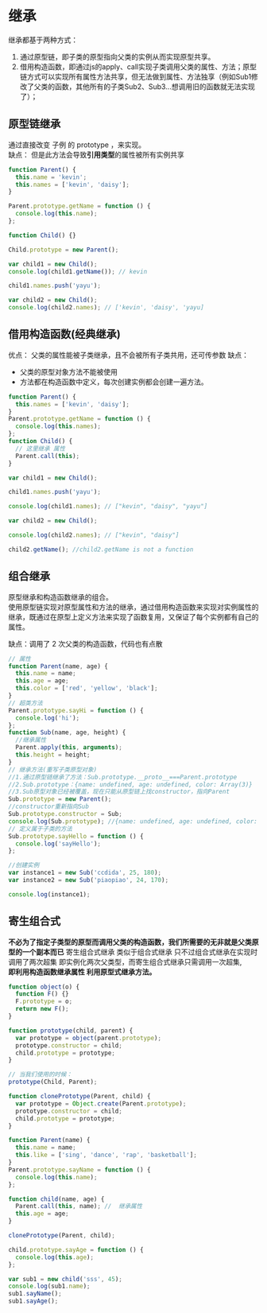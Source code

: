 # 继承
继承都基于两种方式：
1. 通过原型链，即子类的原型指向父类的实例从而实现原型共享。
2. 借用构造函数，即通过js的apply、call实现子类调用父类的属性、方法；原型链方式可以实现所有属性方法共享，但无法做到属性、方法独享（例如Sub1修改了父类的函数，其他所有的子类Sub2、Sub3...想调用旧的函数就无法实现了）；


## 原型链继承

通过直接改变 子例 的 prototype ，来实现。  
缺点： 但是此方法会导致**引用类型**的属性被所有实例共享

```js
function Parent() {
  this.name = 'kevin';
  this.names = ['kevin', 'daisy'];
}

Parent.prototype.getName = function () {
  console.log(this.name);
};

function Child() {}

Child.prototype = new Parent();

var child1 = new Child();
console.log(child1.getName()); // kevin

child1.names.push('yayu');

var child2 = new Child();
console.log(child2.names); // ['kevin', 'daisy', 'yayu]
```

## 借用构造函数(经典继承)

优点：
父类的属性能被子类继承，且不会被所有子类共用，还可传参数
缺点：

- 父类的原型对象方法不能被使用
- 方法都在构造函数中定义，每次创建实例都会创建一遍方法。

```js
function Parent() {
  this.names = ['kevin', 'daisy'];
}
Parent.prototype.getName = function () {
  console.log(this.names);
};
function Child() {
  // 这里继承 属性
  Parent.call(this);
}

var child1 = new Child();

child1.names.push('yayu');

console.log(child1.names); // ["kevin", "daisy", "yayu"]

var child2 = new Child();

console.log(child2.names); // ["kevin", "daisy"]

child2.getName(); //child2.getName is not a function
```

## 组合继承

原型继承和构造函数继承的组合。  
使用原型链实现对原型属性和方法的继承，通过借用构造函数来实现对实例属性的继承，既通过在原型上定义方法来实现了函数复用，又保证了每个实例都有自己的属性。

缺点：调用了 2 次父类的构造函数，代码也有点散

```js
// 属性
function Parent(name, age) {
  this.name = name;
  this.age = age;
  this.color = ['red', 'yellow', 'black'];
}
// 超类方法
Parent.prototype.sayHi = function () {
  console.log('hi');
};
function Sub(name, age, height) {
  //继承属性
  Parent.apply(this, arguments);
  this.height = height;
}
// 继承方法(重写子类原型对象)
//1.通过原型链继承了方法：Sub.prototype.__proto__===Parent.prototype
//2.Sub.prototype：{name: undefined, age: undefined, color: Array(3)}
//3.Sub原型对象已经被覆盖，现在只能从原型链上找constructor，指向Parent
Sub.prototype = new Parent();
//constructor重新指向Sub
Sub.prototype.constructor = Sub;
console.log(Sub.prototype); //{name: undefined, age: undefined, color: Array(3), constructor: ƒ}
// 定义属于子类的方法
Sub.prototype.sayHello = function () {
  console.log('sayHello');
};

//创建实例
var instance1 = new Sub('ccdida', 25, 180);
var instance2 = new Sub('piaopiao', 24, 170);

console.log(instance1);
```

## 寄生组合式
 **不必为了指定子类型的原型而调用父类的构造函数，我们所需要的无非就是父类原型的一个副本而已**
寄生组合式继承 类似于组合式继承 只不过组合式继承在实现时调用了两次超集 即实例化两次父类型，而寄生组合式继承只需调用一次超集,  
**即利用构造函数继承属性 利用原型式继承方法。**

```js
function object(o) {
  function F() {}
  F.prototype = o;
  return new F();
}

function prototype(child, parent) {
  var prototype = object(parent.prototype);
  prototype.constructor = child;
  child.prototype = prototype;
}

// 当我们使用的时候：
prototype(Child, Parent);
```

```js
function clonePrototype(Parent, child) {
  var prototype = Object.create(Parent.prototype);
  prototype.constructor = child;
  child.prototype = prototype;
}

function Parent(name) {
  this.name = name;
  this.like = ['sing', 'dance', 'rap', 'basketball'];
}
Parent.prototype.sayName = function () {
  console.log(this.name);
};

function child(name, age) {
  Parent.call(this, name); //  继承属性
  this.age = age;
}

clonePrototype(Parent, child);

child.prototype.sayAge = function () {
  console.log(this.age);
};

var sub1 = new child('sss', 45);
console.log(sub1.name);
sub1.sayName();
sub1.sayAge();
```
